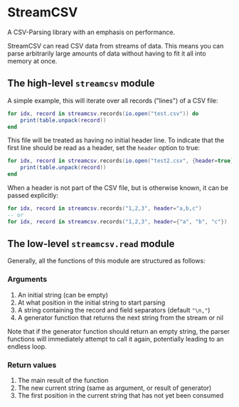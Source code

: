 StreamCSV
================================================================================

A CSV-Parsing library with an emphasis on performance.

StreamCSV can read CSV data from streams of data.
This means you can parse arbitrarily large amounts of data without having to fit
it all into memory at once.

## The high-level `streamcsv` module

A simple example, this will iterate over all records ("lines") of a CSV file:

```lua
for idx, record in streamcsv.records(io.open("test.csv")) do
	print(table.unpack(record))
end
```

This file will be treated as having no initial header line. To indicate that the
first line should be read as a header, set the `header` option to true:

```lua
for idx, record in streamcsv.records(io.open("test2.csv", {header=true})) do
	print(table.unpack(record))
end
```

When a header is not part of the CSV file, but is otherwise known, it can be
passed explicitly:

```lua
for idx, record in streamcsv.records("1,2,3", header="a,b,c")
-- or
for idx, record in streamcsv.records("1,2,3", header={"a", "b", "c"})
```

## The low-level `streamcsv.read` module

Generally, all the functions of this module are structured as follows:

### Arguments

1. An initial string (can be empty)
3. At what position in the initial string to start parsing
2. A string containing the record and field separators (default `"\n,"`)
4. A generator function that returns the next string from the stream or nil

Note that if the generator function should return an empty string, the parser
functions will immediately attempt to call it again, potentially leading to an
endless loop.

### Return values

1. The main result of the function
2. The new current string (same as argument, or result of generator)
3. The first position in the current string that has not yet been consumed
